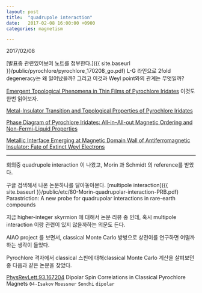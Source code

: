 ```yaml
---
layout: post
title:  "quadrupole interaction"
date:   2017-02-08 16:00:00 +0900
categories: magnetism

---
```


2017/02/08 

[발표중 관련있어보여 노트를 첨부한다.]({{ site.baseurl }}/public/pyrochlore/pyrochlore_170208_go.pdf)
L-G 라인으로 2fold degeneracy는 왜 일어났을까?
그리고 이것과 Weyl point와의 관계는 무엇일까?

[Emergent Topological Phenomena in Thin Films of Pyrochlore Iridates](http://journals.aps.org/prl/abstract/10.1103/PhysRevLett.112.246402) 이것도 한번 읽어보자.


[Metal-Insulator Transition and Topological Properties of Pyrochlore Iridates](http://journals.aps.org/prl/abstract/10.1103/PhysRevLett.118.026404)


[Phase Diagram of Pyrochlore Iridates: All-in–All-out Magnetic Ordering and Non-Fermi-Liquid Properties](http://journals.aps.org/prl/abstract/10.1103/PhysRevLett.115.156401)

[Metallic Interface Emerging at Magnetic Domain Wall of Antiferromagnetic Insulator: Fate of Extinct Weyl Electrons](http://journals.aps.org/prx/abstract/10.1103/PhysRevX.4.021035)



---




회의중 quadrupole interaction 이 나왔고,
Morin 과 Schmidt 의 reference를 받았다.

구글 검색해서 나온 논문하나를 달아놓아본다.
[multipole interaction]({{ site.baseurl }}/public/etc/80-Morin-quadrupolar-interaction-PRB.pdf) Parastriction: A new probe for quadrupolar interactions in rare-earth compounds


지금 higher-integer skyrmion 에 대해서 논문 리뷰 중 인데, 혹시 multipole interaction 이랑 관련이 있지 않을까하는 의문도 든다.
 


AIAO project 를 보면서, classical Monte Carlo 방벙으로 상전이를 연구하면 어떨까하는 생각이 들었다.

Pyrochlore 격자에서 classical 스핀에 대해classical Monte Carlo 계산을 살펴보던중 다음과 같은 논문을 찾았다.


[PhysRevLett.93.167204](http://journals.aps.org/prl/abstract/10.1103/PhysRevLett.93.167204) Dipolar Spin Correlations in Classical Pyrochlore Magnets `04-Isakov` `Moessner` `Sondhi` `dipolar`
